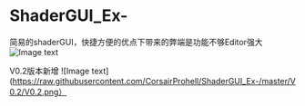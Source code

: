 # ShaderGUI_Ex-
简易的shaderGUI，快捷方便的优点下带来的弊端是功能不够Editor强大
![Image text](https://raw.githubusercontent.com/CorsairProhell/ShaderGUI_Ex-/master/ShaderGUI_Ex.gif)

V0.2版本新增
![Image text](https://raw.githubusercontent.com/CorsairProhell/ShaderGUI_Ex-/master/V0.2/V0.2.png）
